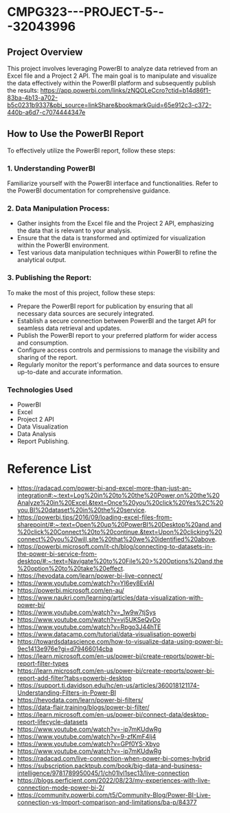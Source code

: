 # CMPG323---PROJECT-5---32043996

## Project Overview
This project involves leveraging PowerBI to analyze data retrieved from an Excel file and a Project 2 API. The main goal is to manipulate and visualize the data effectively within the PowerBI platform and subsequently publish the results: https://app.powerbi.com/links/zNQOLeCcro?ctid=b14d86f1-83ba-4b13-a702-b5c0231b9337&pbi_source=linkShare&bookmarkGuid=65e912c3-c372-440b-a6d7-c7074444347e

## How to Use the PowerBI Report
To effectively utilize the PowerBI report, follow these steps:

### 1. Understanding PowerBI
Familiarize yourself with the PowerBI interface and functionalities. Refer to the PowerBI documentation for comprehensive guidance.

### 2. Data Manipulation Process:
  -  Gather insights from the Excel file and the Project 2 API, emphasizing the data that is relevant to your analysis.
  -  Ensure that the data is transformed and optimized for visualization within the PowerBI environment.
  -  Test various data manipulation techniques within PowerBI to refine the analytical output.


### 3. Publishing the Report:
To make the most of this project, follow these steps:

 -   Prepare the PowerBI report for publication by ensuring that all necessary data sources are securely integrated.
 -   Establish a secure connection between PowerBI and the target API for seamless data retrieval and updates.
 -   Publish the PowerBI report to your preferred platform for wider access and consumption.
 -   Configure access controls and permissions to manage the visibility and sharing of the report.
 -   Regularly monitor the report's performance and data sources to ensure up-to-date and accurate information.

### Technologies Used
  -  PowerBI
  -  Excel
  -  Project 2 API
  -  Data Visualization
  -  Data Analysis
  - Report Publishing.


# Reference List
- https://radacad.com/power-bi-and-excel-more-than-just-an-integration#:~:text=Log%20in%20to%20the%20Power,on%20the%20Analyze%20in%20Excel.&text=Once%20you%20click%20Yes%2C%20you,BI%20dataset%20in%20the%20service.
- https://powerbi.tips/2016/09/loading-excel-files-from-sharepoint/#:~:text=Open%20up%20PowerBI%20Desktop%20and,and%20click%20Connect%20to%20continue.&text=Upon%20clicking%20connect%20you%20will,site%20that%20we%20identified%20above.
- https://powerbi.microsoft.com/it-ch/blog/connecting-to-datasets-in-the-power-bi-service-from-desktop/#:~:text=Navigate%20to%20File%20>%20Options%20and,the%20option%20to%20take%20effect.
- https://hevodata.com/learn/power-bi-live-connect/
- https://www.youtube.com/watch?v=YI6ey8EvIAI
- https://powerbi.microsoft.com/en-au/
- https://www.naukri.com/learning/articles/data-visualization-with-power-bi/
- https://www.youtube.com/watch?v=_1w9w7tjSys
- https://www.youtube.com/watch?v=vj5UKSeQvDo
- https://www.youtube.com/watch?v=Rpgo3J44hTE
- https://www.datacamp.com/tutorial/data-visualisation-powerbi
- https://towardsdatascience.com/how-to-visualize-data-using-power-bi-9ec1413e976e?gi=d79466014cba
- https://learn.microsoft.com/en-us/power-bi/create-reports/power-bi-report-filter-types
- https://learn.microsoft.com/en-us/power-bi/create-reports/power-bi-report-add-filter?tabs=powerbi-desktop
- https://support.ti.davidson.edu/hc/en-us/articles/360018121174-Understanding-Filters-in-Power-BI
- https://hevodata.com/learn/power-bi-filters/
- https://data-flair.training/blogs/power-bi-filter/
- https://learn.microsoft.com/en-us/power-bi/connect-data/desktop-report-lifecycle-datasets
- https://www.youtube.com/watch?v=-ip7mKUdwRg
- https://www.youtube.com/watch?v=9-zfKmF4lj4
- https://www.youtube.com/watch?v=GPf0YS-Xbyo
- https://www.youtube.com/watch?v=-ip7mKUdwRg
- https://radacad.com/live-connection-when-power-bi-comes-hybrid
- https://subscription.packtpub.com/book/big-data-and-business-intelligence/9781789950045/1/ch01lvl1sec13/live-connection
- https://blogs.perficient.com/2022/08/23/my-experiences-with-live-connection-mode-power-bi-2/
- https://community.powerbi.com/t5/Community-Blog/Power-BI-Live-connection-vs-Import-comparison-and-limitations/ba-p/84377

